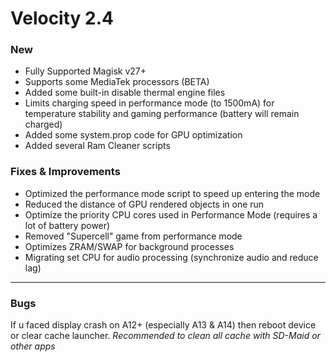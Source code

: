 # Velocity 2.4
### New
- Fully Supported Magisk v27+
- Supports some MediaTek processors (BETA)
- Added some built-in disable thermal engine files
- Limits charging speed in performance mode (to 1500mA) for temperature stability and gaming performance (battery will remain charged)
- Added some system.prop code for GPU optimization
- Added several Ram Cleaner scripts 

### Fixes & Improvements
- Optimized the performance mode script to speed up entering the mode
- Reduced the distance of GPU rendered objects in one run 
- Optimize the priority CPU cores used in Performance Mode (requires a lot of battery power)
- Removed "Supercell" game from performance mode 
- Optimizes ZRAM/SWAP for background processes
- Migrating set CPU for audio processing (synchronize audio and reduce lag)
-----
### Bugs
If u faced display crash on A12+ (especially A13 & A14) then reboot device or clear cache launcher. 
*Recommended to clean all cache with SD-Maid or other apps*
